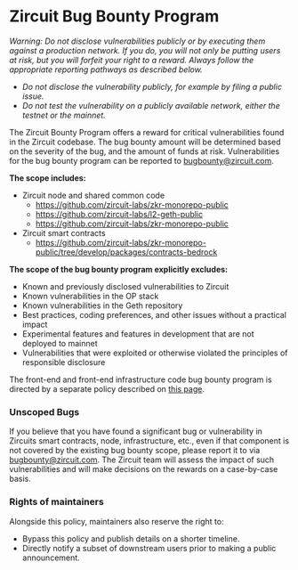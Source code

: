 # Zircuit Bug Bounty Program
_Warning: Do not disclose vulnerabilities publicly or by executing them against a production network. If you do, you will not only be putting users at risk, but you will forfeit your right to a reward. Always follow the appropriate reporting pathways as described below._
- _Do not disclose the vulnerability publicly, for example by filing a public issue._
- _Do not test the vulnerability on a publicly available network, either the testnet or the mainnet._

The Zircuit Bounty Program offers a reward for critical vulnerabilities found in the Zircuit codebase. The bug bounty amount will be determined based on the severity of the bug, and the amount of funds at risk. Vulnerabilities for the bug bounty program can be reported to bugbounty@zircuit.com.

**The scope includes:**
- Zircuit node and shared common code
    - https://github.com/zircuit-labs/zkr-monorepo-public
    - https://github.com/zircuit-labs/l2-geth-public
    - https://github.com/zircuit-labs/zkr-monorepo-public 
- Zircuit smart contracts
    - https://github.com/zircuit-labs/zkr-monorepo-public/tree/develop/packages/contracts-bedrock 

**The scope of the bug bounty program explicitly excludes:**
- Known and previously disclosed vulnerabilities to Zircuit
- Known vulnerabilities in the OP stack
- Known vulnerabilities in the Geth repository
- Best practices, coding preferences, and other issues without a practical impact
- Experimental features and features in development that are not deployed to mainnet
- Vulnerabilities that were exploited or otherwise violated the principles of responsible disclosure

The front-end and front-end infrastructure code bug bounty program is directed by a separate policy described on [this page](https://app.zircuit.com/faq).

### Unscoped Bugs
If you believe that you have found a significant bug or vulnerability in Zircuits smart contracts, node, infrastructure, etc., even if that component is not covered by the existing bug bounty scope, please report it to via bugbounty@zircuit.com. The Zircuit team will assess the impact of such vulnerabilities and will make decisions on the rewards on a case-by-case basis.

### Rights of maintainers
Alongside this policy, maintainers also reserve the right to:
- Bypass this policy and publish details on a shorter timeline.
- Directly notify a subset of downstream users prior to making a public announcement.